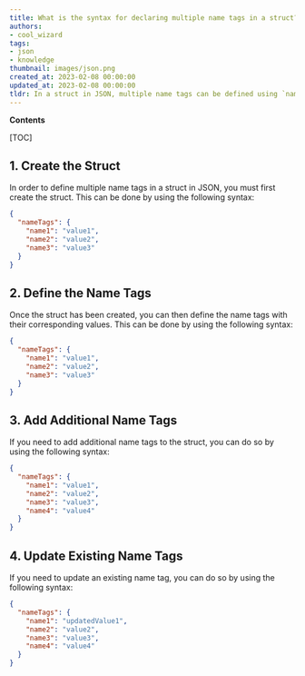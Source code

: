 ```yaml
---
title: What is the syntax for declaring multiple name tags in a struct?
authors:
- cool_wizard
tags:
- json
- knowledge
thumbnail: images/json.png
created_at: 2023-02-08 00:00:00
updated_at: 2023-02-08 00:00:00
tldr: In a struct in JSON, multiple name tags can be defined using `name1` `value1`, `name2` `value2`, etc.
---
```


**Contents**

[TOC]

## 1. Create the Struct

In order to define multiple name tags in a struct in JSON, you must first create the struct. This can be done by using the following syntax:

```json
{
  "nameTags": {
    "name1": "value1",
    "name2": "value2",
    "name3": "value3"
  }
}
```

## 2. Define the Name Tags

Once the struct has been created, you can then define the name tags with their corresponding values. This can be done by using the following syntax:

```json
{
  "nameTags": {
    "name1": "value1",
    "name2": "value2",
    "name3": "value3"
  }
}
```

## 3. Add Additional Name Tags

If you need to add additional name tags to the struct, you can do so by using the following syntax:

```json
{
  "nameTags": {
    "name1": "value1",
    "name2": "value2",
    "name3": "value3",
    "name4": "value4"
  }
}
```

## 4. Update Existing Name Tags

If you need to update an existing name tag, you can do so by using the following syntax:

```json
{
  "nameTags": {
    "name1": "updatedValue1",
    "name2": "value2",
    "name3": "value3",
    "name4": "value4"
  }
}
```

